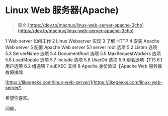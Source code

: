 # Linux Web 服务器(Apache)

> 原文:[https://dev.to/macnux/linux-web-server-apache-3cho](https://dev.to/macnux/linux-web-server-apache-3cho)

1 Web server 如何工作
2 Linux Webserver 实现
3 了解 HTTP
4 安装 Apache Web server
5 配置 Apache Web server
5.1 server root 选项
5.2 Listen 选项
5.3 ServerName 选项
5.4 DocumentRoot 选项
5.5 MaxRequestWorkers 选项
5.6 LoadModule 选项
5.7 Include 选项
5.8 UserDir 选项
5.9 别名选项【T13 6.1 用户选项
6.2 组选项
7 suEXEC 支持
8 Apache 身份验证【Apache Web 服务器故障排除

[https://likegeeks.com/linux-web-server/](https://likegeeks.com/linux-web-server/)

希望你喜欢。

问候，